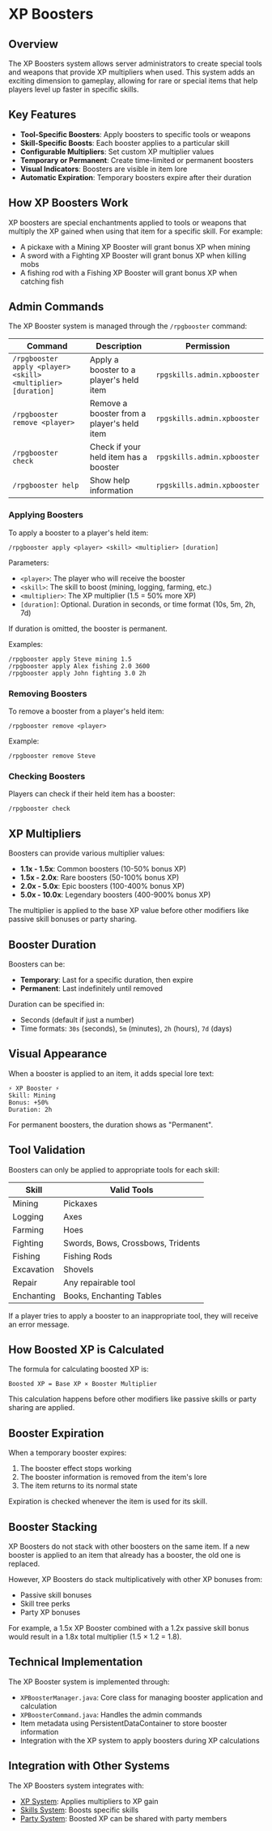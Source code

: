 # XP Boosters

## Overview

The XP Boosters system allows server administrators to create special tools and weapons that provide XP multipliers when used. This system adds an exciting dimension to gameplay, allowing for rare or special items that help players level up faster in specific skills.

## Key Features

- **Tool-Specific Boosters**: Apply boosters to specific tools or weapons
- **Skill-Specific Boosts**: Each booster applies to a particular skill
- **Configurable Multipliers**: Set custom XP multiplier values
- **Temporary or Permanent**: Create time-limited or permanent boosters
- **Visual Indicators**: Boosters are visible in item lore
- **Automatic Expiration**: Temporary boosters expire after their duration

## How XP Boosters Work

XP boosters are special enchantments applied to tools or weapons that multiply the XP gained when using that item for a specific skill. For example:

- A pickaxe with a Mining XP Booster will grant bonus XP when mining
- A sword with a Fighting XP Booster will grant bonus XP when killing mobs
- A fishing rod with a Fishing XP Booster will grant bonus XP when catching fish

## Admin Commands

The XP Booster system is managed through the `/rpgbooster` command:

| Command | Description | Permission |
|---------|-------------|------------|
| `/rpgbooster apply <player> <skill> <multiplier> [duration]` | Apply a booster to a player's held item | `rpgskills.admin.xpbooster` |
| `/rpgbooster remove <player>` | Remove a booster from a player's held item | `rpgskills.admin.xpbooster` |
| `/rpgbooster check` | Check if your held item has a booster | `rpgskills.admin.xpbooster` |
| `/rpgbooster help` | Show help information | `rpgskills.admin.xpbooster` |

### Applying Boosters

To apply a booster to a player's held item:

```
/rpgbooster apply <player> <skill> <multiplier> [duration]
```

Parameters:
- `<player>`: The player who will receive the booster
- `<skill>`: The skill to boost (mining, logging, farming, etc.)
- `<multiplier>`: The XP multiplier (1.5 = 50% more XP)
- `[duration]`: Optional. Duration in seconds, or time format (10s, 5m, 2h, 7d)

If duration is omitted, the booster is permanent.

Examples:
```
/rpgbooster apply Steve mining 1.5
/rpgbooster apply Alex fishing 2.0 3600
/rpgbooster apply John fighting 3.0 2h
```

### Removing Boosters

To remove a booster from a player's held item:

```
/rpgbooster remove <player>
```

Example:
```
/rpgbooster remove Steve
```

### Checking Boosters

Players can check if their held item has a booster:

```
/rpgbooster check
```

## XP Multipliers

Boosters can provide various multiplier values:

- **1.1x - 1.5x**: Common boosters (10-50% bonus XP)
- **1.5x - 2.0x**: Rare boosters (50-100% bonus XP)
- **2.0x - 5.0x**: Epic boosters (100-400% bonus XP)
- **5.0x - 10.0x**: Legendary boosters (400-900% bonus XP)

The multiplier is applied to the base XP value before other modifiers like passive skill bonuses or party sharing.

## Booster Duration

Boosters can be:

- **Temporary**: Last for a specific duration, then expire
- **Permanent**: Last indefinitely until removed

Duration can be specified in:
- Seconds (default if just a number)
- Time formats: `30s` (seconds), `5m` (minutes), `2h` (hours), `7d` (days)

## Visual Appearance

When a booster is applied to an item, it adds special lore text:

```
⚡ XP Booster ⚡
Skill: Mining
Bonus: +50%
Duration: 2h
```

For permanent boosters, the duration shows as "Permanent".

## Tool Validation

Boosters can only be applied to appropriate tools for each skill:

| Skill | Valid Tools |
|-------|-------------|
| Mining | Pickaxes |
| Logging | Axes |
| Farming | Hoes |
| Fighting | Swords, Bows, Crossbows, Tridents |
| Fishing | Fishing Rods |
| Excavation | Shovels |
| Repair | Any repairable tool |
| Enchanting | Books, Enchanting Tables |

If a player tries to apply a booster to an inappropriate tool, they will receive an error message.

## How Boosted XP is Calculated

The formula for calculating boosted XP is:

```
Boosted XP = Base XP × Booster Multiplier
```

This calculation happens before other modifiers like passive skills or party sharing are applied.

## Booster Expiration

When a temporary booster expires:
1. The booster effect stops working
2. The booster information is removed from the item's lore
3. The item returns to its normal state

Expiration is checked whenever the item is used for its skill.

## Booster Stacking

XP Boosters do not stack with other boosters on the same item. If a new booster is applied to an item that already has a booster, the old one is replaced.

However, XP Boosters do stack multiplicatively with other XP bonuses from:
- Passive skill bonuses
- Skill tree perks
- Party XP bonuses

For example, a 1.5x XP Booster combined with a 1.2x passive skill bonus would result in a 1.8x total multiplier (1.5 × 1.2 = 1.8).

## Technical Implementation

The XP Booster system is implemented through:

- `XPBoosterManager.java`: Core class for managing booster application and calculation
- `XPBoosterCommand.java`: Handles the admin commands
- Item metadata using PersistentDataContainer to store booster information
- Integration with the XP system to apply boosters during XP calculations

## Integration with Other Systems

The XP Boosters system integrates with:

- [XP System](xp_system.md): Applies multipliers to XP gain
- [Skills System](skills_system.md): Boosts specific skills
- [Party System](party_system.md): Boosted XP can be shared with party members 